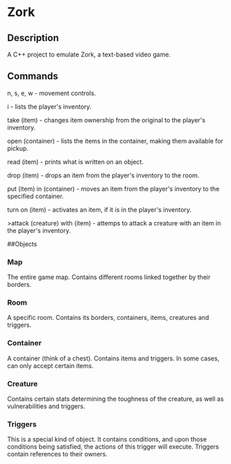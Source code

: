# Zork

## Description
A C++ project to emulate Zork, a text-based video game.

## Commands
n, s, e, w - movement controls.

i - lists the player's inventory.

take (item) - changes item ownership from the original to the player's
     	      inventory.
	      
open (container) - lists the items in the container, making them available for
     		   pickup.
		   
read (item) - prints what is written on an object.

drop (item) - drops an item from the player's inventory to the room.

put (item) in (container) - moves an item from the player's inventory to the
    	      		    specified container.
			    
turn on (item) - activates an item, if it is in the player's inventory.

\>attack (creature) with (item) - attemps to attack a creature with an item in
		   	       	 the player's inventory.

##Objects

### Map
The entire game map. Contains different rooms linked together by their borders.

### Room
A specific room. Contains its borders, containers, items, creatures and
triggers.

### Container
A container (think of a chest). Contains items and triggers. In some cases,
can only accept certain items.

### Creature
Contains certain stats determining the toughness of the creature, as well as
vulnerabilities and triggers.

### Triggers
This is a special kind of object. It contains conditions, and upon those
conditions being satisfied, the actions of this trigger will execute. Triggers
contain references to their owners.
